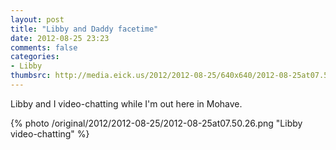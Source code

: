 ```yaml
---
layout: post
title: "Libby and Daddy facetime"
date: 2012-08-25 23:23
comments: false
categories: 
- Libby
thumbsrc: http://media.eick.us/2012/2012-08-25/640x640/2012-08-25at07.50.26.png
---
```

Libby and I video-chatting while I'm out here in Mohave. 

{% photo /original/2012/2012-08-25/2012-08-25at07.50.26.png "Libby video-chatting" %}
